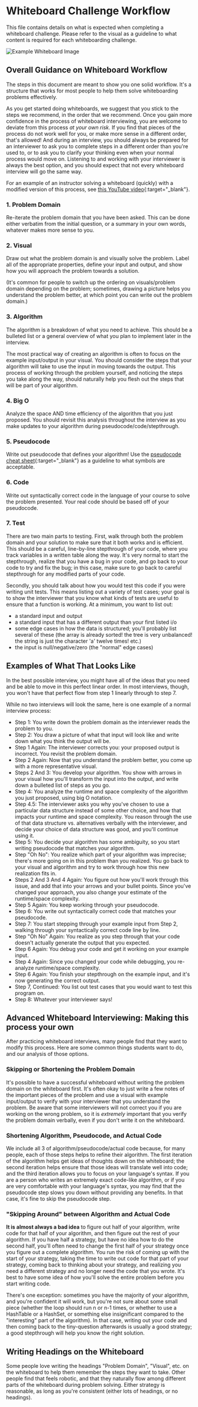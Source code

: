 # Whiteboard Challenge Workflow

This file contains details on what is expected when completing a whiteboard challenge. Please refer to the visual as a guideline to what content is required for each whiteboarding challenge.

![Example Whiteboard Image](assets/whiteboard-example.png)

## Overall Guidance on Whiteboard Workflow

The steps in this document are meant to show you one solid workflow. It's a structure that works for most people to help them solve whiteboarding problems effectively.

As you get started doing whiteboards, we suggest that you stick to the steps we recommend, in the order that we recommend. Once you gain more confidence in the process of whiteboard interviewing, you are welcome to deviate from this process *at your own risk*. If you find that pieces of the process do not work well for you, or make more sense in a different order, that's allowed! And during an interview, you should always be prepared for an interviewer to ask you to complete steps in a different order than you're used to, or to ask you to clarify your thinking even when your normal process would move on. Listening to and working with your interviewer is always the best option, and you should expect that not every whiteboard interview will go the same way.

For an example of an instructor solving a whiteboard (quickly) with a modified version of this process, see [this YouTube video](https://youtu.be/9KAy1AampQc?t=1386){:target="_blank"}.

### 1. Problem Domain

Re-iterate the problem domain that you have been asked. This can be done either verbatim from the initial question, or a summary in your own words, whatever makes more sense to you.

### 2. Visual

Draw out what the problem domain is and visually solve the problem. Label all of the appropriate properties, define your input and output, and show how you will approach the problem towards a solution.

(It's common for people to switch up the ordering on visuals/problem domain depending on the problem; sometimes, drawing a picture helps you understand the problem better, at which point you can write out the problem domain.)

### 3. Algorithm

The algorithm is a breakdown of what you need to achieve. This should be a bulleted list or a general overview of what you plan to implement later in the interview.

The most practical way of creating an algorithm is often to focus on the example input/output in your visual. You should consider the steps that your algorithm will take to use the input in moving towards the output. This process of working through the problem yourself, and noticing the steps you take along the way, should naturally help you flesh out the steps that will be part of your algorithm.

### 4. Big O

Analyze the space AND time efficiency of the algorithm that you just proposed. You should revisit this analysis throughout the interview as you make updates to your algorithm during pseudocode/code/stepthrough.

### 5. Pseudocode

Write out pseudocode that defines your algorithm! Use the [pseudocode cheat sheet](./Pseudocode){:target="_blank"} as a guideline to what symbols are acceptable.

### 6. Code

Write out syntactically correct code in the language of your course to solve the problem presented. Your real code should be based off of your pseudocode.

### 7. Test

There are two main parts to testing. First, walk through both the problem domain and your solution to make sure that it both works and is efficient. This should be a careful, line-by-line stepthrough of your code, where you track variables in a written table along the way. It's very normal to start the stepthrough, realize that you have a bug in your code, and go back to your code to try and fix the bug; in this case, make sure to go back to careful stepthrough for any modified parts of your code.

Secondly, you should talk about how you would test this code if you were writing unit tests. This means listing out a variety of test cases; your goal is to show the interviewer that you know what kinds of tests are useful to ensure that a function is working. At a minimum, you want to list out:
- a standard input and output
- a standard input that has a different output than your first listed i/o
- some edge cases in how the data is structured; you'll probably list several of these (the array is already sorted! the tree is very unbalanced! the string is just the character 'a' twelve times! etc.)
- the input is null/negative/zero (the "normal" edge cases)

## Examples of What That Looks Like

In the best possible interview, you might have all of the ideas that you need and be able to move in this perfect linear order. In most interviews, though, you won't have that perfect flow from step 1 linearly through to step 7.

While no two interviews will look the same, here is one example of a normal interview process:

- Step 1: You write down the problem domain as the interviewer reads the problem to you.
- Step 2: You draw a picture of what that input will look like and write down what you think the output will be.
- Step 1 Again: The interviewer corrects you: your proposed output is incorrect. You revisit the problem domain.
- Step 2 Again: Now that you understand the problem better, you come up with a more representative visual.
- Steps 2 And 3: You develop your algorithm. You show with arrows in your visual how you'll transform the input into the output, and write down a bulleted list of steps as you go.
- Step 4: You analyze the runtime and space complexity of the algorithm you just proposed, using big O notation.
- Step 4.5: The interviewer asks you why you've chosen to use a particular data structure instead of some other choice, and how that impacts your runtime and space complexity. You reason through the use of that data structure vs. alternatives verbally with the interviewer, and decide your choice of data structure was good, and you'll continue using it.
- Step 5: You decide your algorithm has some ambiguity, so you start writing pseudocode that matches your algorithm.
- Step "Oh No": You realize which part of your algorithm was imprecise; there's more going on in this problem than you realized. You go back to your visual and algorithm and try to work through how this new realization fits in.
- Steps 2 And 3 And 4 Again: You figure out how you'll work through this issue, and add that into your arrows and your bullet points. Since you've changed your approach, you also change your estimate of the runtime/space complexity.
- Step 5 Again: You keep working through your pseudocode.
- Step 6: You write out syntactically correct code that matches your pseudocode.
- Step 7: You start stepping through your example input from Step 2, walking through your syntactically correct code line by line.
- Step "Oh No" Again: You realize as you step through that your code doesn't actually generate the output that you expected.
- Step 6 Again: You debug your code and get it working on your example input.
- Step 4 Again: Since you changed your code while debugging, you re-analyze runtime/space complexity.
- Step 6 Again: You finish your stepthrough on the example input, and it's now generating the correct output.
- Step 7, Continued: You list out test cases that you would want to test this program on.
- Step 8: Whatever your interviewer says!

## Advanced Whiteboard Interviewing: Making this process your own

After practicing whiteboard interviews, many people find that they want to modify this process. Here are some common things students want to do, and our analysis of those options.

### Skipping or Shortening the Problem Domain

It's possible to have a successful whiteboard without writing the problem domain on the whiteboard first. It's often okay to just write a few notes of the important pieces of the problem and use a visual with example input/output to verify with your interviewer that you understand the problem. Be aware that some interviewers will not correct you if you are working on the wrong problem, so it is *extremely* important that you verify the problem domain verbally, even if you don't write it on the whiteboard.

### Shortening Algorithm, Pseudocode, and Actual Code

We include all 3 of algorithm/pseudocode/actual code because, for many people, each of those steps helps to refine their algorithm. The first iteration of the algorithm helps get ideas of thoughts down on the whiteboard; the second iteration helps ensure that those ideas will translate well into code; and the third iteration allows you to focus on your language's syntax. If you are a person who writes an extremely exact code-like algorithm, or if you are very comfortable with your language's syntax, you may find that the pseudocode step slows you down without providing any benefits. In that case, it's fine to skip the pseudocode step.

### "Skipping Around" between Algorithm and Actual Code

**It is almost always a bad idea** to figure out half of your algorithm, write code for that half of your algorithm, and then figure out the rest of your algorithm. If you have half a strategy, but have no idea how to do the second half, you'll often need to change the first half of your strategy once you figure out a complete algorithm. You run the risk of coming up with the start of your strategy, taking the time to write out code for that part of your strategy, coming back to thinking about your strategy, and realizing you need a different strategy and no longer need the code that you wrote. It's best to have some idea of how you'll solve the entire problem before you start writing code.

There's one exception: sometimes you have the majority of your algorithm, and you're confident it will work, but you're not sure about some small piece (whether the loop should run n or n-1 times, or whether to use a HashTable or a HashSet, or something else insignificant compared to the "interesting" part of the algorithm). In that case, writing out your code and then coming back to the tiny-question afterwards is usually a good strategy; a good stepthrough will help you know the right solution.

## Writing Headings on the Whiteboard

Some people love writing the headings "Problem Domain", "Visual", etc. on the whiteboard to help them remember the steps they want to take. Other people find that feels robotic, and that they naturally flow among different parts of the whiteboard during problem solving. Either strategy is reasonable, as long as you're consistent (either lots of headings, or no headings).
